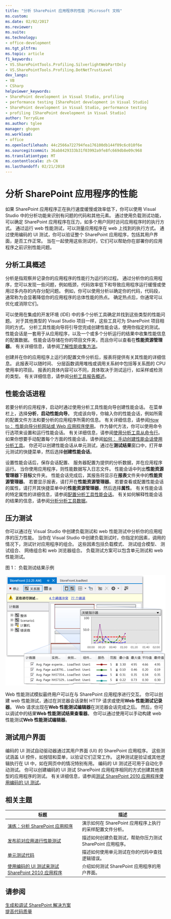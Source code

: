 ```yaml
---
title: "分析 SharePoint 应用程序的性能 |Microsoft 文档"
ms.custom: 
ms.date: 02/02/2017
ms.reviewer: 
ms.suite: 
ms.technology:
- office-development
ms.tgt_pltfrm: 
ms.topic: article
f1_keywords:
- VS.SharePointTools.Profiling.SilverlightWebPartOnly
- VS.SharePointTools.Profiling.DotNetTrustLevel
dev_langs:
- VB
- CSharp
helpviewer_keywords:
- SharePoint development in Visual Studio, profiling
- performance testing [SharePoint development in Visual Studio]
- SharePoint development in Visual Studio, performance testing
- profiling [SharePoint development in Visual Studio]
author: TerryGLee
ms.author: tglee
manager: ghogen
ms.workload:
- office
ms.openlocfilehash: 44c2566a722794fea176100db144f09c6c010f6e
ms.sourcegitcommit: 36ab8429333b31f03992a9fe8fc669db8e09c968
ms.translationtype: MT
ms.contentlocale: zh-CN
ms.lasthandoff: 02/21/2018
---
```

# <a name="profiling-the-performance-of-sharepoint-applications"></a>分析 SharePoint 应用程序的性能
 
如果 SharePoint 应用程序正在执行速度缓慢或效率低下，你可以使用 Visual Studio 中的分析功能来识别有问题的代码和其他元素。 通过使用负载测试功能，可以确定 SharePoint 应用程序在压力，如多个用户同时访问应用程序时的执行方式。 通过运行 web 性能测试，可以测量应用程序在 web 上找到的执行方式。 通过使用编码的 UI 测试，你可以验证整个 SharePoint 应用程序，包括其用户界面，是否工作正常。 当在一起使用这些测试时，它们可以帮助你在部署你的应用程序之前识别性能问题。

## <a name="profiling-tools-overview"></a>分析工具概述

分析是指观察并记录你的应用程序的性能行为运行的过程。 通过分析你的应用程序，您可以发现一些问题，例如瓶颈，代码效率低下和导致应用程序运行缓慢或使用过多内存的内存分配问题。 例如，你可以使用分析以确定你的代码，代码段，通常称为会显著降低你的应用程序的总体性能的热点。 确定热点后，你通常可以优化或消除它们。

可以使用在集成的开发环境 (IDE) 中的多个分析工具确定并找到这些类型的性能问题。 对于其他类型的 Visual Studio 项目一样，这些工具可为 SharePoint 项目相同的方式。 分析工具性能向导将引导您完成创建性能会话，使用你指定的测试。 性能会话是一套用于从应用程序，以及一个或多个分析运行的结果中收集性能信息的配置数据。 性能会话存储在你的项目文件夹，而且你可以查看在**性能资源管理器**。 有关详细信息，请参阅[了解性能收集方法](/visualstudio/profiling/understanding-performance-collection-methods)。

创建并在你的应用程序上运行的配置文件分析后，报表将提供有关其性能的详细信息。 此报表可以随时间、 分层函数调用堆栈或调用关系树中包括等关系图的 CPU 使用率的项目。 报表的具体内容可以不同，具体取决于测试运行，如采样或检测的类型。 有关详细信息，请参阅[分析工具报告概述](http://go.microsoft.com/fwlink/?LinkId=224689)。

## <a name="performance-session-process"></a>性能会话进程

若要分析的应用程序，启动时通过使用分析工具性能向导创建性能会话。 在菜单栏上，选择**分析**，**启动性能向导**。 完成该向导，你输入你的性能会话，例如所需的配置文件方法和要分析的应用程序所需的信息。 有关详细信息，请参阅[How to： 性能向导分析网站或 Web 应用程序使用](http://go.microsoft.com/fwlink/?LinkId=224692)。 作为替代方法，你可以使用命令行选项来设置和运行性能会话。 有关详细信息，请参阅[使用分析工具从命令行](http://go.microsoft.com/fwlink/?LinkId=224703)。 如果你想要手动配置每个方面的性能会话，请参阅[如何： 手动创建性能会话使用分析工具](http://go.microsoft.com/fwlink/?LinkId=224691)。 你还可以创建性能会话从单元测试，通过在**测试结果**窗口中，打开单元测试的快捷菜单，然后选择**创建性能会话**。


设置性能会话后，保存会话配置、 服务器配置为提供的分析数据，并在应用程序运行。 当你使用应用程序，则性能数据写入日志文件。 性能会话中列出**性能资源管理器**下**目标**文件夹。 性能会话完成后，其报告将显示在**报表**文件夹中的**性能资源管理器**。 若要显示报表，请打开在**性能资源管理器**。 若要查看或配置性能会话的属性，请打开其快捷菜单中的**性能资源管理器**，然后选择**属性**。 有关性能会话的特定属性的详细信息，请参阅[配置分析工具性能会话](http://go.microsoft.com/fwlink/?LinkId=224694)。 有关如何解释性能会话的结果的信息，请参阅[分析分析工具数据](http://go.microsoft.com/fwlink/?LinkId=224704)。

## <a name="stress-testing"></a>压力测试

你可以通过在 Visual Studio 中创建负载测试和 web 性能测试中分析你的应用程序的压力性能。 当你在 Visual Studio 中创建负载测试时，你指定的因素，调用的情况下，测试针对应用程序的组合。 这些因素包括负载模式、 测试组合模型、 测试组合、 网络组合和 web 浏览器组合。 负载测试方案可以包含单元测试和 web 性能测试。

图 1： 负载测试结果示例

![运行负载测试关系图视图](../sharepoint/media/load-webgraphs.png "运行负载测试关系图视图")

Web 性能测试模拟最终用户可以在与 SharePoint 应用程序进行交互。 你可以创建 web 性能测试，通过在浏览器会话录制 HTTP 请求或使用**Web 性能测试记录器**。 Web 请求出现在**Web 性能测试编辑器**在浏览器会话完成之后。 然后，你可以调试中的结果**Web 性能测试结果查看器**。 你可以通过使用可以手动构建 web 性能测试**Web 性能测试编辑器**。

## <a name="testing-user-interfaces"></a>测试用户界面

编码的 UI 测试自动驱动器通过其用户界面 (UI) 的 SharePoint 应用程序。 这些测试涵盖 UI 控件，如按钮和菜单，以验证它们正常工作。 这种测试是验证或其他逻辑执行在 UI 中，如在网页中的情况特别有用。 编码的 UI 测试还可用于自动化手动测试。 你可以创建编码的 UI 测试 SharePoint 应用程序相同的方式创建其他类型的应用程序的测试。 有关详细信息，请参阅[测试 SharePoint 2010 应用程序使用编码的 UI 测试](/visualstudio/test/testing-sharepoint-2010-applications-with-coded-ui-tests)。

## <a name="related-topics"></a>相关主题

|标题|描述|
|-----------|-----------------|
|[演练：分析 SharePoint 应用程序](../sharepoint/walkthrough-profiling-a-sharepoint-application.md)|演示如何在 SharePoint 应用程序上执行的采样配置文件分析。|
|[发布前对应用进行性能测试](https://www.visualstudio.com/docs/test/performance-testing/run-performance-tests-app-before-release)|描述如何创建负载测试，帮助你压力测试 SharePoint 应用程序。|
|[单元测试代码](/visualstudio/test/unit-test-your-code)|描述如何使用单元测试在你的代码中查找逻辑错误。|
|[使用编码的 UI 测试来测试 SharePoint 2010 应用程序](/visualstudio/test/testing-sharepoint-2010-applications-with-coded-ui-tests)|介绍如何测试 SharePoint 应用程序的用户界面。|

## <a name="see-also"></a>请参阅

[生成和调试 SharePoint 解决方案](../sharepoint/building-and-debugging-sharepoint-solutions.md)  
[提高代码质量](/visualstudio/test/improve-code-quality)